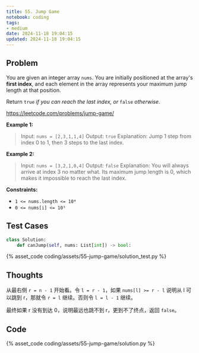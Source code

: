 ```yaml
---
title: 55. Jump Game
notebook: coding
tags:
- medium
date: 2024-11-18 19:04:15
updated: 2024-11-18 19:04:15
---
```

## Problem

You are given an integer array `nums`. You are initially positioned at the array's **first index**, and each element in the array represents your maximum jump length at that position.

Return `true` _if you can reach the last index, or_ `false` _otherwise_.

<https://leetcode.com/problems/jump-game/>

**Example 1:**

> Input: `nums = [2,3,1,1,4]`
> Output: `true`
> Explanation: Jump 1 step from index 0 to 1, then 3 steps to the last index.

**Example 2:**

> Input: `nums = [3,2,1,0,4]`
> Output: `false`
> Explanation: You will always arrive at index 3 no matter what. Its maximum jump length is 0, which makes it impossible to reach the last index.

**Constraints:**

- `1 <= nums.length <= 10⁴`
- `0 <= nums[i] <= 10⁵`

## Test Cases

``` python
class Solution:
    def canJump(self, nums: List[int]) -> bool:
```

{% asset_code coding/assets/55-jump-game/solution_test.py %}

## Thoughts

从最右侧 `r = n - 1` 开始看。令 `l = r - 1`，如果 `nums[l] >= r - l` 说明从 l 可以跳到 r，那就令 `r = l` 继续。否则令 `l = l - 1` 继续。

最终如果 r 没有到达 0，说明最远也跳不到 r，更到不了终点，返回 `false`。

## Code

{% asset_code coding/assets/55-jump-game/solution.py %}
